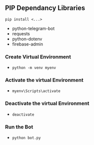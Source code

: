 ## PIP Dependancy Libraries

`pip install <...>`

-   python-telegram-bot
-   requests
-   python-dotenv
-   firebase-admin

### Create Virtual Environment

-   `python -m venv myenv`

### Activate the virtual Environment

-   `myenv\Scripts\activate`

### Deactivate the virtual Environment

-   `deactivate`

### Run the Bot

-   `python bot.py`
